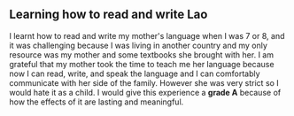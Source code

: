## Learning how to read and write Lao
<p>I learnt how to read and write my mother's language when I was 7 or 8, and it was challenging because I was living in another country and my only resource was my mother and some textbooks she brought with her. I am grateful that my mother took the time to teach me her language because now I can read, write, and speak the language and I can comfortably communicate with her side of the family. However she was very strict so I would hate it as a child. I would give this experience a <strong>grade A</strong> because of how the effects of it are lasting and meaningful.</P>